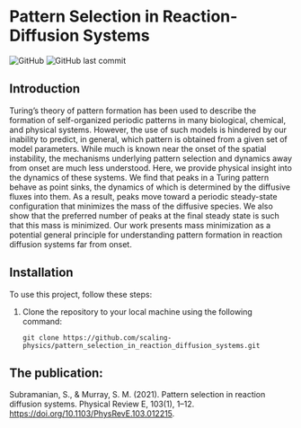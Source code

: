# Pattern Selection in Reaction-Diffusion Systems

![GitHub](https://img.shields.io/github/license/scaling-physics/pattern_selection_in_reaction_diffusion_systems)
![GitHub last commit](https://img.shields.io/github/last-commit/scaling-physics/pattern_selection_in_reaction_diffusion_systems)

## Introduction

Turing’s theory of pattern formation has been used to describe the formation of self-organized periodic patterns in many biological, chemical, and physical systems. However, the use of such models is hindered by our inability to predict, in general, which pattern is obtained from a given set of model parameters. While much is known near the onset of the spatial instability, the mechanisms underlying pattern selection and dynamics away from onset are much less understood. Here, we provide physical insight into the dynamics of these systems. We find that peaks in a Turing pattern behave as point sinks, the dynamics of which is determined by the diffusive fluxes into them. As a result, peaks move toward a periodic steady-state configuration that minimizes the mass of the
diffusive species. We also show that the preferred number of peaks at the final steady state is such that this mass is minimized. Our work presents mass minimization as a potential general principle for understanding pattern formation in reaction diffusion systems far from onset.

## Installation

To use this project, follow these steps:

1. Clone the repository to your local machine using the following command:

   ```shell
   git clone https://github.com/scaling-physics/pattern_selection_in_reaction_diffusion_systems.git

## The publication: 
 Subramanian, S., & Murray, S. M. (2021). Pattern selection in reaction diffusion systems. Physical Review E, 103(1), 1–12. https://doi.org/10.1103/PhysRevE.103.012215.

